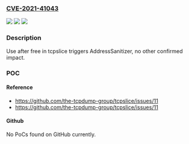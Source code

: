 ### [CVE-2021-41043](https://cve.mitre.org/cgi-bin/cvename.cgi?name=CVE-2021-41043)
![](https://img.shields.io/static/v1?label=Product&message=tcpslice&color=blue)
![](https://img.shields.io/static/v1?label=Version&message=%3C%201.5%20&color=brighgreen)
![](https://img.shields.io/static/v1?label=Vulnerability&message=CWE-416%20use%20after%20free&color=brighgreen)

### Description

Use after free in tcpslice triggers AddressSanitizer, no other confirmed impact.

### POC

#### Reference
- https://github.com/the-tcpdump-group/tcpslice/issues/11
- https://github.com/the-tcpdump-group/tcpslice/issues/11

#### Github
No PoCs found on GitHub currently.

